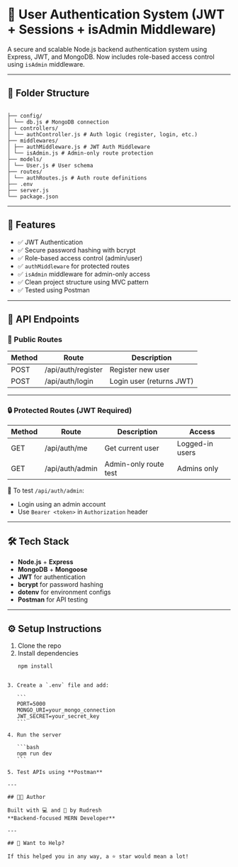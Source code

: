 # 🔐 User Authentication System (JWT + Sessions + isAdmin Middleware)

A secure and scalable Node.js backend authentication system using Express, JWT, and MongoDB. Now includes role-based access control using `isAdmin` middleware.

---

## 📁 Folder Structure

```

├── config/
│ └── db.js # MongoDB connection
├── controllers/
│ └── authController.js # Auth logic (register, login, etc.)
├── middlewares/
│ ├── authMiddleware.js # JWT Auth Middleware
│ └── isAdmin.js # Admin-only route protection
├── models/
│ └── User.js # User schema
├── routes/
│ └── authRoutes.js # Auth route definitions
├── .env
├── server.js
└── package.json

```

---

## 🔐 Features

- ✅ JWT Authentication
- ✅ Secure password hashing with bcrypt
- ✅ Role-based access control (admin/user)
- ✅ `authMiddleware` for protected routes
- ✅ `isAdmin` middleware for admin-only access
- ✅ Clean project structure using MVC pattern
- ✅ Tested using Postman

---

## 🧪 API Endpoints

### 📝 Public Routes

| Method | Route              | Description              |
| ------ | ------------------ | ------------------------ |
| POST   | /api/auth/register | Register new user        |
| POST   | /api/auth/login    | Login user (returns JWT) |

---

### 🔒 Protected Routes (JWT Required)

| Method | Route           | Description           | Access          |
| ------ | --------------- | --------------------- | --------------- |
| GET    | /api/auth/me    | Get current user      | Logged-in users |
| GET    | /api/auth/admin | Admin-only route test | Admins only     |

🧠 To test `/api/auth/admin`:

- Login using an admin account
- Use `Bearer <token>` in `Authorization` header

---

## 🛠️ Tech Stack

- **Node.js** + **Express**
- **MongoDB** + **Mongoose**
- **JWT** for authentication
- **bcrypt** for password hashing
- **dotenv** for environment configs
- **Postman** for API testing

---

## ⚙️ Setup Instructions

1. Clone the repo
2. Install dependencies
   ```bash
   npm install
   ```

````

3. Create a `.env` file and add:

   ```
   PORT=5000
   MONGO_URI=your_mongo_connection
   JWT_SECRET=your_secret_key
   ```

4. Run the server

   ```bash
   npm run dev
   ```

5. Test APIs using **Postman**

---

## 👨‍💻 Author

Built with 💻 and 💪 by Rudresh
**Backend-focused MERN Developer**

---

## 🌱 Want to Help?

If this helped you in any way, a ⭐️ star would mean a lot!
````
